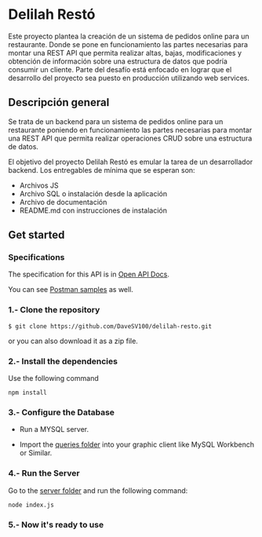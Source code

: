 # Delilah Restó

Este proyecto plantea la creación de un sistema de pedidos online para un restaurante. Donde se pone en funcionamiento las partes necesarias para montar una REST API que permita realizar altas, bajas, modificaciones y obtención de información sobre una estructura de datos que podría consumir un cliente. Parte del desafío está enfocado en lograr que el desarrollo del proyecto sea puesto en producción utilizando web services.

## Descripción general
Se trata de un backend para un sistema de pedidos online para un restaurante poniendo en funcionamiento las partes necesarias para montar una REST API que permita realizar operaciones CRUD sobre una estructura de datos.

El objetivo del proyecto Delilah Restó es emular la tarea de un desarrollador backend. Los entregables de mínima que se esperan son:

- Archivos JS
- Archivo SQL o instalación desde la aplicación
- Archivo de documentación
- README.md con instrucciones de instalación


## Get started

### Specifications

The specification for this API is in [Open API Docs](/spec.yaml).

You can see [Postman samples](https://documenter.getpostman.com/view/11310918/UzJFvdtB) as well.

### 1.- Clone the repository

```
$ git clone https://github.com/DaveSV100/delilah-resto.git
```

or you can also download it as a zip file.

### 2.- Install the dependencies

Use the following command

```
npm install
```

### 3.- Configure the Database

- Run a MYSQL server.

- Import the [queries folder](database/db-queries) into your graphic client like MySQL Workbench or Similar.

### 4.- Run the Server

Go to the [server folder](/server/) and run the following command:
```
node index.js
```
### 5.- Now it's ready to use 